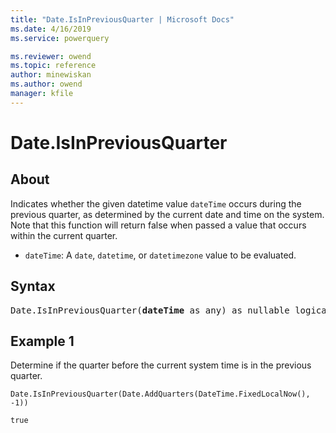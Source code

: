 ```yaml
---
title: "Date.IsInPreviousQuarter | Microsoft Docs"
ms.date: 4/16/2019
ms.service: powerquery

ms.reviewer: owend
ms.topic: reference
author: minewiskan
ms.author: owend
manager: kfile
---
```

# Date.IsInPreviousQuarter
  
## About

Indicates whether the given datetime value <code>dateTime</code> occurs during the previous quarter, as determined by the current date and time on the system. Note that this function will return false when passed a value that occurs within the current quarter. <ul> <li><code>dateTime</code>: A <code>date</code>, <code>datetime</code>, or <code>datetimezone</code> value to be evaluated.</li> </ul>  
  
## Syntax

<pre>
Date.IsInPreviousQuarter(<b>dateTime</b> as any) as nullable logical
</pre>
  
## Example 1
Determine if the quarter before the current system time is in the previous quarter.

```powerquery-m
Date.IsInPreviousQuarter(Date.AddQuarters(DateTime.FixedLocalNow(), -1))
```

`true`
  
